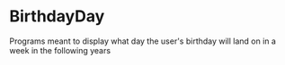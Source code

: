 # BirthdayDay
Programs meant to display what day the user's birthday will land on in a week in the following years
